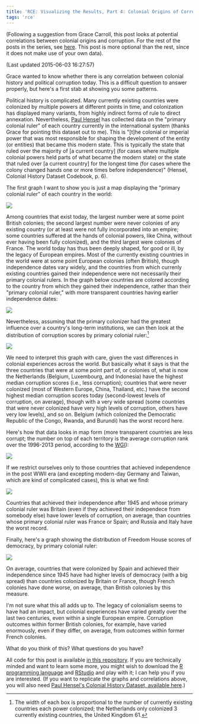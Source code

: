 ```yaml
---
title: 'RCE: Visualizing the Results, Part 4: Colonial Origins of Corruption?'
tags: 'rce'
---
```



(Following a suggestion from Grace Carroll, this post looks at potential correlations between colonial origins and corruption. For the rest of the posts in the series, see [here](http://politicalpathologies.blogspot.co.nz/search/label/rce). This post is more optional than the rest, since it does not make use of your own data).

(Last updated 2015-06-03 16:27:57)



Grace wanted to know whether there is any correlation between colonial history and political corruption today. This is a difficult question to answer properly, but here's a first stab at showing you some patterns.

Political history is complicated. Many currently existing countries were colonized by multiple powers at different points in time, and colonization has displayed many variants, from highly indirect forms of rule to direct annexation. Nevertheless, [Paul Hensel][ICOW] has collected data on the "primary colonial ruler" of each country currently in the international system (thanks Grace for pointing this dataset out to me). This is "[t]he colonial or imperial power that was most responsible for shaping the development of the entity (or entities) that became this modern state. This is typically the state that ruled over the majority of [a current country] (for cases where multiple colonial powers held parts of what became the modern state) or the state that ruled over [a current country] for the longest time (for cases where the colony changed hands one or more times before independence)" (Hensel, Colonial History Dataset Codebook, p. 6).

The first graph I want to show you is just a map displaying the "primary colonial ruler" of each country in the world:

![](https://github.com/xmarquez/RCE-2015/raw/master/Colonial_Origins_Correlations_files/figure-html/unnamed-chunk-1-1.png?raw=TRUE)

Among countries that exist today, the largest number were at some point British colonies; the second largest number were never colonies of any existing country (or at least were not fully incorporated into an empire; some countries suffered at the hands of colonial powers, like China, without ever having been fully colonized), and the third largest were colonies of France. The world today has thus been deeply shaped, for good or ill, by the legacy of European empires. Most of the currently existing countries in the world were at some point European colonies (often British), though independence dates vary widely, and the countries from which currenly existing countries gained their independence were not necessarily their primary colonial rulers. In the graph below countries are colored according to the country from which they gained their independence, rather than their "primary colonial ruler," with more transparent countries having earlier independence dates:

![](https://github.com/xmarquez/RCE-2015/raw/master/Colonial_Origins_Correlations_files/figure-html/unnamed-chunk-2-1.png?raw=TRUE)

Nevertheless, assuming that the primary colonizer had the greatest influence over a country's long-term institutions, we can then look at the distribution of corruption scores by primary colonial ruler:[^Box]

![](https://github.com/xmarquez/RCE-2015/raw/master/Colonial_Origins_Correlations_files/figure-html/unnamed-chunk-3-1.png?raw=TRUE)

We need to interpret this graph with care, given the vast differences in colonial experiences across the world. But basically what it says is that the three countries that were at some point part of, or colonies of, what is now the Netherlands (Belgium, Luxembourg, and Indonesia) have the highest median corruption scores (i.e., less corruption); countries that were never colonized (most of Western Europe, China, Thailand, etc.) have the second highest median corruption scores today (second-lowest levels of corruption, on average), though with a very wide spread (some countries that were never colonized have very high levels of corruption, others have very low levels), and so on. Belgium (which colonized the Democratic Republic of the Congo, Rwanda, and Burundi) has the worst record here.

Here's how that data looks in map form (more transparent countries are less corrupt; the number on top of each territory is the average corruption rank over the 1996-2013 period, according to the [WGI][WGI]):

![](https://github.com/xmarquez/RCE-2015/raw/master/Colonial_Origins_Correlations_files/figure-html/unnamed-chunk-4-1.png?raw=TRUE)

If we restrict ourselves only to those countries that achieved independence in the post WWII era (and excepting modern-day Germany and Taiwan, which are kind of complicated cases), this is what we find:

![](https://github.com/xmarquez/RCE-2015/raw/master/Colonial_Origins_Correlations_files/figure-html/unnamed-chunk-5-1.png?raw=TRUE)

Countries that achieved their independence after 1945 and whose primary colonial ruler was Britain (even if they achieved their independece from somebody else) have lower levels of corruption, on average, than countries whose primary colonial ruler was France or Spain; and Russia and Italy have the worst record.

Finally, here's a graph showing the distribution of Freedom House scores of democracy, by primary colonial ruler:

![](https://github.com/xmarquez/RCE-2015/raw/master/Colonial_Origins_Correlations_files/figure-html/unnamed-chunk-6-1.png?raw=TRUE)

On average, countries that were colonized by Spain and achieved their independence since 1945 have had higher levels of democracy (with a big spread) than countries colonized by Britain or France, though French colonies have done worse, on average, than British colonies by this measure.

I'm not sure what this all adds up to. The legacy of colonialism seems to have had an impact, but colonial experiences have varied greatly over the last two centuries, even within a single European empire. Corruption outcomes within former British colonies, for example, have varied enormously, even if they differ, on average, from outcomes within former French colonies.

What do you think of this? What questions do you have?

All code for this post is available [in this repository][Code]. If you are technically minded and want to learn some more, you might wish to download the [R programming language](http://www.r-project.org/) and [RStudio](http://www.rstudio.com/) and play with it; I can help you if you are interested. (If you want to replicate the graphs and correlations above, you will also need [Paul Hensel's Colonial History Dataset, available here][ICOW].)

[^Box]: The width of each box is proportional to the number of currently existing countries each power colonized; the Netherlands only colonized 3 currently existing countries, the United Kingdom 61.

[Rydland]: http://www.nsd.uib.no/rapport/nsd_rapport124.pdf
[WGI]: http://info.worldbank.org/governance/wgi/index.aspx#doc-methodology
[TI]: http://www.transparency.org/
[Code]: https://github.com/xmarquez/RCE-2015
[Polity]: http://www.systemicpeace.org/inscr/
[FH]: http://freedomhouse.org
[ICOW]: http://www.paulhensel.org/icowcol.html
